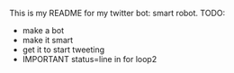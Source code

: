 This is my README for my twitter bot: smart robot.
TODO:
- make a bot
- make it smart
- get it to start tweeting
- IMPORTANT status=line in for loop2
